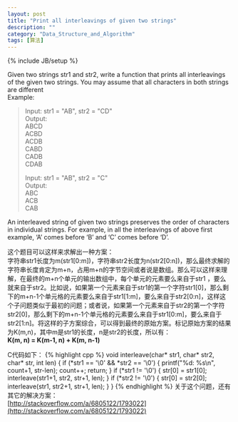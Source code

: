 ```yaml
---
layout: post
title: "Print all interleavings of given two strings"
description: ""
category: "Data_Structure_and_Algorithm"
tags: [算法]
---
```

{% include JB/setup %}

Given two strings str1 and str2, write a function that prints all interleavings of the given two strings. You may assume that all characters in both strings are different  
Example:  
> Input: str1 = "AB",  str2 = "CD"  
> Output:  
>   ABCD  
>   ACBD  
>   ACDB  
>   CABD  
>   CADB  
>   CDAB  
>  
> Input: str1 = "AB",  str2 = "C"  
> Output:  
>   ABC  
>   ACB  
>   CAB  

An interleaved string of given two strings preserves the order of characters in individual strings. For example, in all the interleavings of above first example, ‘A’ comes before ‘B’ and ‘C’ comes before ‘D’.  

这个题目可以这样来求解出一种方案：  
字符串str1长度为m(str1\[0:m\])，字符串str2长度为n(str2\[0:n\])，那么最终求解的字符串长度肯定为m+n，占用m+n的字节空间或者说是数组。那么可以这样来理解，在最终的m+n个单元的输出数组中，每个单元的元素要么来自于str1 ，要么就来自于str2。比如说，如果第一个元素来自于str1的第一个字符str1\[0\]，那么剩下的m+n-1个单元格的元素要么来自于str1\[1:m\]，要么来自于str2\[0:n\]，这样这个子问题类似于最初的问题；或者说，如果第一个元素来自于str2的第一个字符str2\[0\]，那么剩下的m+n-1个单元格的元素要么来自于str1\[0:m\]，要么来自于str2\[1:n\]。将这样的子方案综合，可以得到最终的原始方案。标记原始方案的结果为K(m,n)，其中m是str1的长度，n是str2的长度，所以有：  
**K(m, n) = K(m-1, n) + K(m, n-1)**

C代码如下：
{% highlight cpp %}
void interleave(char* str1, char* str2, char* str, int len)
{
    if (*str1 == '\0' && *str2 == '\0')
    {
        printf("%d: %s\n", count+1, str-len);
        count++;
        return;
    }
    if (*str1 != '\0')
    {
        str[0] = str1[0];
        interleave(str1+1, str2, str+1, len);
    }
    if (*str2 != '\0')
    {
        str[0] = str2[0];
        interleave(str1, str2+1, str+1, len);
    }
}
{% endhighlight %}
关于这个问题，还有其它的解决方案：  
[http://stackoverflow.com/a/6805122/1793022](http://stackoverflow.com/a/6805122/1793022)
